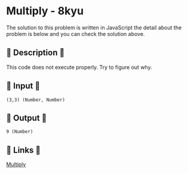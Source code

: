 # Multiply - 8kyu

The solution to this problem is written in JavaScript the detail about the problem is below and you can check the solution above.

## 💬 Description 💬

This code does not execute properly. Try to figure out why.

## 🥚 Input 🥚

```
(3,3) (Number, Number)
```

## 🐣 Output 🐣

```
9 (Number)
```

## 🔗 Links 🔗

[Multiply](https://www.codewars.com/kata/50654ddff44f800200000004)
